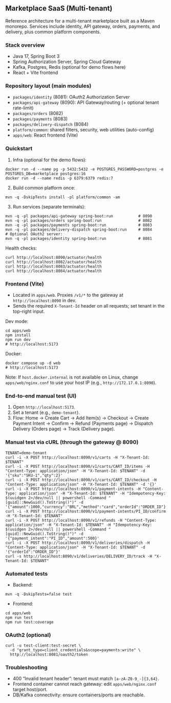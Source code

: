 ## Marketplace SaaS (Multi-tenant)

Reference architecture for a multi-tenant marketplace built as a Maven monorepo. Services include identity, API gateway, orders, payments, and delivery, plus common platform components.

### Stack overview
- Java 17, Spring Boot 3
- Spring Authorization Server, Spring Cloud Gateway
- Kafka, Postgres, Redis (optional for demo flows here)
- React + Vite frontend

### Repository layout (main modules)
- `packages/identity` (8081): OAuth2 Authorization Server
- `packages/api-gateway` (8090): API Gateway/routing (+ optional tenant rate-limit)
- `packages/orders` (8082)
- `packages/payments` (8083)
- `packages/delivery-dispatch` (8084)
- `platform/common`: shared filters, security, web utilities (auto-config)
- `apps/web`: React frontend (Vite)

### Quickstart
1) Infra (optional for the demo flows):
```
docker run -d --name pg -p 5432:5432 -e POSTGRES_PASSWORD=postgres -e POSTGRES_DB=marketplace postgres:16
docker run -d --name redis -p 6379:6379 redis:7
```
2) Build common platform once:
```
mvn -q -DskipTests install -pl platform/common -am
```
3) Run services (separate terminals):
```
mvn -q -pl packages/api-gateway spring-boot:run           # 8090
mvn -q -pl packages/orders spring-boot:run                # 8082
mvn -q -pl packages/payments spring-boot:run              # 8083
mvn -q -pl packages/delivery-dispatch spring-boot:run     # 8084
# Optional OAuth2 server:
mvn -q -pl packages/identity spring-boot:run              # 8081
```
Health checks:
```
curl http://localhost:8090/actuator/health
curl http://localhost:8082/actuator/health
curl http://localhost:8083/actuator/health
curl http://localhost:8084/actuator/health
```

### Frontend (Vite)
- Located in `apps/web`. Proxies `/v1/*` to the gateway at `http://localhost:8090` in dev.
- Sends the required `X-Tenant-Id` header on all requests; set tenant in the top-right input.

Dev mode:
```
cd apps/web
npm install
npm run dev
# http://localhost:5173
```

Docker:
```
docker compose up -d web
# http://localhost:5173
```
Note: If `host.docker.internal` is not available on Linux, change `apps/web/nginx.conf` to use your host IP (e.g., `http://172.17.0.1:8090`).

### End-to-end manual test (UI)
1) Open `http://localhost:5173`.
2) Set a tenant (e.g., `demo-tenant`).
3) Flow: Home → Create Cart → Add Item(s) → Checkout → Create Payment Intent → Confirm → Refund (Payments page) → Dispatch Delivery (Orders page) → Track (Delivery page).

### Manual test via cURL (through the gateway @ 8090)
```
TENANT=demo-tenant
curl -i -X POST http://localhost:8090/v1/carts -H "X-Tenant-Id: $TENANT"
curl -i -X POST http://localhost:8090/v1/carts/CART_ID/items -H "Content-Type: application/json" -H "X-Tenant-Id: $TENANT" -d '{"sku":"SKU-1","qty":2}'
curl -i -X POST http://localhost:8090/v1/carts/CART_ID/checkout -H "Content-Type: application/json" -H "X-Tenant-Id: $TENANT" -d '{}'
curl -i -X POST http://localhost:8090/v1/payment-intents -H "Content-Type: application/json" -H "X-Tenant-Id: $TENANT" -H "Idempotency-Key: $(uuidgen 2>/dev/null || powershell -Command "[guid]::NewGuid().ToString()")" -d '{"amount":1000,"currency":"BRL","method":"card","orderId":"ORDER_ID"}'
curl -i -X POST http://localhost:8090/v1/payment-intents/PI_ID/confirm -H "X-Tenant-Id: $TENANT"
curl -i -X POST http://localhost:8090/v1/refunds -H "Content-Type: application/json" -H "X-Tenant-Id: $TENANT" -H "Idempotency-Key: $(uuidgen 2>/dev/null || powershell -Command "[guid]::NewGuid().ToString()")" -d '{"payment_intent":"PI_ID","amount":500}'
curl -i -X POST http://localhost:8090/v1/deliveries/dispatch -H "Content-Type: application/json" -H "X-Tenant-Id: $TENANT" -d '{"orderId":"ORDER_ID"}'
curl -s http://localhost:8090/v1/deliveries/DELIVERY_ID/track -H "X-Tenant-Id: $TENANT"
```

### Automated tests
- Backend:
```
mvn -q -DskipTests=false test
```
- Frontend:
```
cd apps/web
npm run test
npm run test:coverage
```

### OAuth2 (optional)
```
curl -u test-client:test-secret \
  -d "grant_type=client_credentials&scope=payments:write" \
  http://localhost:8081/oauth2/token
```

### Troubleshooting
- 400 “Invalid tenant header”: tenant must match `[a-zA-Z0-9_-]{3,64}`.
- Frontend container cannot reach gateway: edit `apps/web/nginx.conf` target host/port.
- DB/Kafka connectivity: ensure containers/ports are reachable.

